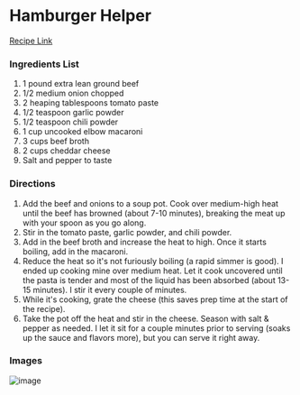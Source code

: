 # Hamburger Helper

[Recipe Link](https://www.saltandlavender.com/homemade-hamburger-helper-recipe/)

### Ingredients List

1. 1 pound extra lean ground beef
1. 1/2 medium onion chopped
1. 2 heaping tablespoons tomato paste
1. 1/2 teaspoon garlic powder
1. 1/2 teaspoon chili powder
1. 1 cup uncooked elbow macaroni
1. 3 cups beef broth
1. 2 cups cheddar cheese
1. Salt and pepper to taste

### Directions

1. Add the beef and onions to a soup pot. Cook over medium-high heat until the beef has browned (about 7-10 minutes), breaking the meat up with your spoon as you go along.
1. Stir in the tomato paste, garlic powder, and chili powder.
1. Add in the beef broth and increase the heat to high. Once it starts boiling, add in the macaroni.
1. Reduce the heat so it's not furiously boiling (a rapid simmer is good). I ended up cooking mine over medium heat. Let it cook uncovered until the pasta is tender and most of the liquid has been absorbed (about 13-15 minutes). I stir it every couple of minutes.
1. While it's cooking, grate the cheese (this saves prep time at the start of the recipe).
1. Take the pot off the heat and stir in the cheese. Season with salt & pepper as needed. I let it sit for a couple minutes prior to serving (soaks up the sauce and flavors more), but you can serve it right away.


### Images

![image](https://nitrocdn.com/gdQToJpjwmoFSVXcSlvjpaoApjexzIdE/assets/static/source/rev-f6b57f2/wp-content/uploads/2020/01/homemade-hamburger-helper-recipe-4-720x1080.jpg)
